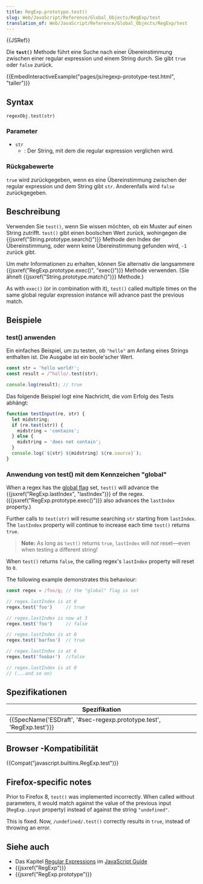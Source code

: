 ```yaml
---
title: RegExp.prototype.test()
slug: Web/JavaScript/Reference/Global_Objects/RegExp/test
translation_of: Web/JavaScript/Reference/Global_Objects/RegExp/test
---
```

{{JSRef}}

Die **`test()`** Methode führt eine Suche nach einer Übereinstimmung zwischen einer regular expression und einem String durch. Sie gibt `true` oder `false` zurück.

{{EmbedInteractiveExample("pages/js/regexp-prototype-test.html", "taller")}}

## Syntax

    regexObj.test(str)

### Parameter

- `str`
  - : Der String, mit dem die regular expression verglichen wird.

### Rückgabewerte

`true` wird zurückgegeben, wenn es eine Übereinstimmung zwischen der regular expression und dem String gibt `str`. Anderenfalls wird `false` zurückgegeben.

## Beschreibung

Verwenden Sie `test()`, wenn Sie wissen möchten, ob ein Muster auf einen String zutrifft. `test()` gibt einen boolschen Wert zurück, wohingegen die {{jsxref("String.prototype.search()")}} Methode den Index der Übereinstimmung, oder wenn keine Übereinstimmung gefunden wird, `-1` zurück gibt.

Um mehr Informationen zu erhalten, können Sie alternativ die langsammere {{jsxref("RegExp.prototype.exec()", "exec()")}} Methode verwenden. (Sie ähnelt {{jsxref("String.prototype.match()")}} Methode.)

As with `exec()` (or in combination with it), `test()` called multiple times on the same global regular expression instance will advance past the previous match.

## Beispiele

### test() anwenden

Ein einfaches Beispiel, um zu testen, ob `"hello"` am Anfang eines Strings enthalten ist. Die Ausgabe ist ein boole'scher Wert.

```js
const str = 'hello world!';
const result = /^hello/.test(str);

console.log(result); // true
```

Das folgende Beispiel logt eine Nachricht, die vom Erfolg des Tests abhängt:

```js
function testInput(re, str) {
  let midstring;
  if (re.test(str)) {
    midstring = 'contains';
  } else {
    midstring = 'does not contain';
  }
  console.log(`${str} ${midstring} ${re.source}`);
}
```

### Anwendung von test() mit dem Kennzeichen "global"

When a regex has the [global flag](/de/docs/Web/JavaScript/Guide/Regular_Expressions#Advanced_searching_with_flags_2) set, `test()` will advance the {{jsxref("RegExp.lastIndex", "lastIndex")}} of the regex. ({{jsxref("RegExp.prototype.exec()")}} also advances the `lastIndex` property.)

Further calls to `test(str)` will resume searching `str` starting from `lastIndex`. The `lastIndex` property will continue to increase each time `test()` returns `true`.

> **Note:** As long as `test()` returns `true`, `lastIndex` will _not_ reset—even when testing a different string!

When `test()` returns `false`, the calling regex's `lastIndex` property will reset to `0`.

The following example demonstrates this behaviour:

```js
const regex = /foo/g; // the "global" flag is set

// regex.lastIndex is at 0
regex.test('foo')     // true

// regex.lastIndex is now at 3
regex.test('foo')     // false

// regex.lastIndex is at 0
regex.test('barfoo')  // true

// regex.lastIndex is at 6
regex.test('foobar')  //false

// regex.lastIndex is at 0
// (...and so on)
```

## Spezifikationen

| Spezifikation                                                                                |
| -------------------------------------------------------------------------------------------- |
| {{SpecName('ESDraft', '#sec-regexp.prototype.test', 'RegExp.test')}} |

## Browser -Kompatibilität

{{Compat("javascript.builtins.RegExp.test")}}

## Firefox-specific notes

Prior to Firefox 8, `test()` was implemented incorrectly. When called without parameters, it would match against the value of the previous input (`RegExp.input` property) instead of against the string `"undefined"`.

This is fixed. Now, `/undefined/.test()` correctly results in `true`, instead of throwing an error.

## Siehe auch

- Das Kapitel [Regular Expressions](/de/docs/Web/JavaScript/Guide/Regular_Expressions) im [JavaScript Guide](/de/docs/Web/JavaScript/Guide)
- {{jsxref("RegExp")}}
- {{jsxref("RegExp.prototype")}}
